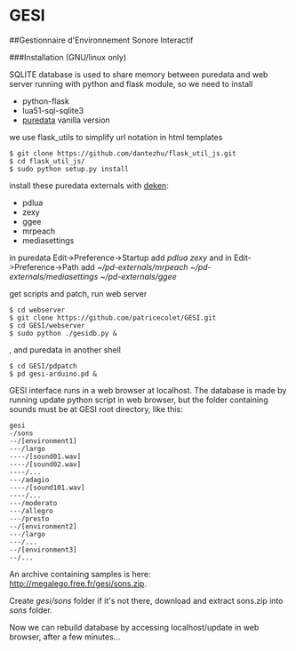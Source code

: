 # GESI
##Gestionnaire d'Environnement Sonore Interactif

###Installation (GNU/linux only)



SQLITE database is used to share memory between puredata and web server running with python and flask module, so we need to install
* python-flask 
* lua51-sql-sqlite3
* [puredata](https://puredata.info/downloads/pure-data) vanilla version

we use flask_utils to simplify url notation in html templates
```
$ git clone https://github.com/dantezhu/flask_util_js.git
$ cd flask_util_js/
$ sudo python setup.py install
```

install  these puredata externals with [deken](https://github.com/pure-data/deken):
* pdlua
* zexy
* ggee
* mrpeach
* mediasettings

in puredata Edit->Preference->Startup add *pdlua zexy* and in Edit->Preference->Path add *~/pd-externals/mrpeach ~/pd-externals/mediasettings ~/pd-externals/ggee*

get scripts and patch, run web server
```
$ cd webserver
$ git clone https://github.com/patricecolet/GESI.git
$ cd GESI/webserver
$ sudo python ./gesidb.py &
```
, and puredata in another shell
```
$ cd GESI/pdpatch
$ pd gesi-arduino.pd &
```

GESI interface runs in a web browser at localhost. The database is made by running update python script in web browser,
but the folder containing sounds must be at GESI root directory, like this:
```
gesi
-/sons
--/[environment1]
---/largo
----/[sound01.wav]
----/[sound02.wav]
----/...
---/adagio
----/[sound101.wav]
----/...
---/moderato
---/allegro
---/presto
--/[environment2]
---/largo
---/...
--/[environment3]
--/...
```
An archive containing samples is here: http://megalego.free.fr/gesi/sons.zip.

Create *gesi/sons* folder if it's not there, download and extract sons.zip into *sons* folder.

Now we can rebuild database by accessing localhost/update in web browser, after a few minutes...






